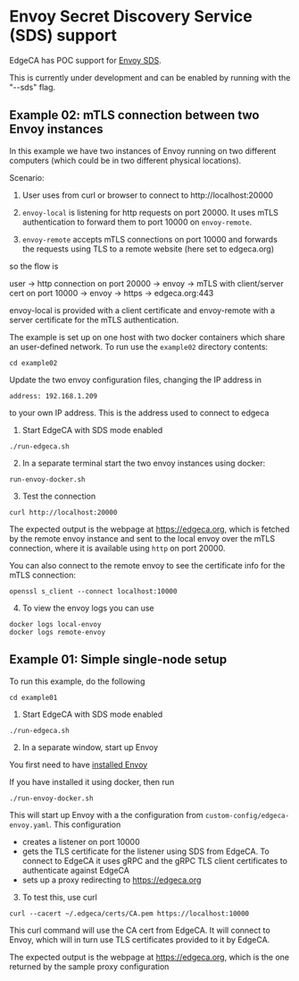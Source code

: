 # Envoy Secret Discovery Service (SDS) support

EdgeCA has POC support for [Envoy SDS](https://www.envoyproxy.io/docs/envoy/latest/configuration/security/secret). 

This is currently under development and can be enabled by running with the "--sds" flag.


## Example 02: mTLS connection between two Envoy instances

In this example we have two instances of Envoy running on two different computers (which could be in two different physical locations).

Scenario:

1) User uses from curl or browser to connect to http://localhost:20000

2) `envoy-local` is listening for http requests on port 20000. It uses mTLS authentication to forward them to port 10000 on `envoy-remote`.

3) `envoy-remote` accepts mTLS connections on port 10000 and forwards the requests using TLS to a remote website (here set to edgeca.org)

so the flow is

user ->  http connection on port 20000 -> envoy ->  mTLS with client/server cert on port 10000 -> envoy -> https -> edgeca.org:443

envoy-local is provided with a client certificate and envoy-remote with a server certificate for the mTLS authentication.


The example is set up on one host with two docker containers which share an user-defined network. To run use the `example02` directory contents:

```
cd example02
```

Update the two envoy configuration files, changing the IP address in 

```
address: 192.168.1.209
```
to your own IP address. This is the address used to connect to edgeca


1. Start EdgeCA with SDS mode enabled

```
./run-edgeca.sh
```

2. In a separate terminal start the two envoy instances using docker:

```
run-envoy-docker.sh
```


3. Test the connection

```
curl http://localhost:20000
```

The expected output is the webpage at https://edgeca.org, which is fetched by the remote envoy instance and sent to the local envoy over the mTLS connection, where it is available using `http` on port 20000.


You can also connect to the remote envoy to see the certificate info for the mTLS connection:

```
openssl s_client --connect localhost:10000
```

4. To view the envoy logs you can use


 ```
 docker logs local-envoy
 docker logs remote-envoy
 ```



## Example 01: Simple single-node setup

To run this example, do the following

```
cd example01
```

1. Start EdgeCA with SDS mode enabled

```
./run-edgeca.sh
```

2. In a separate window, start up Envoy

You first need to have [installed Envoy](https://www.envoyproxy.io/docs/envoy/latest/start/install)

If you have installed it using docker, then run

```
./run-envoy-docker.sh
```


This will start up Envoy with a the configuration from `custom-config/edgeca-envoy.yaml`. This configuration
- creates a listener on port 10000
- gets the TLS certificate for the listener using SDS from EdgeCA. To connect to EdgeCA it uses gRPC and the gRPC TLS client certificates to authenticate against EdgeCA
- sets up a proxy redirecting to https://edgeca.org



3. To test this, use curl

```
curl --cacert ~/.edgeca/certs/CA.pem https://localhost:10000
```

This curl command will use the CA cert from EdgeCA. It will connect to Envoy, which will in turn use TLS certificates provided to it by EdgeCA.

The expected output is the webpage at https://edgeca.org, which is the one returned by the sample proxy configuration
